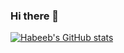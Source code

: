 ### Hi there 👋

[![Habeeb's GitHub stats](https://github-readme-stats.vercel.app/api?username=habeeb-umo)](https://github.com/anuraghazra/github-readme-stats)

<!--
**habeeb-umo/habeeb-umo** is a ✨ _special_ ✨ repository because its `README.md` (this file) appears on your GitHub profile.

Here are some ideas to get you started:

- 🔭 I’m currently working on ...
- 🌱 I’m currently learning ...
- 👯 I’m looking to collaborate on ...
- 🤔 I’m looking for help with ...
- 💬 Ask me about ...
- 📫 How to reach me: ...
- 😄 Pronouns: ...
- ⚡ Fun fact: ...
-->
